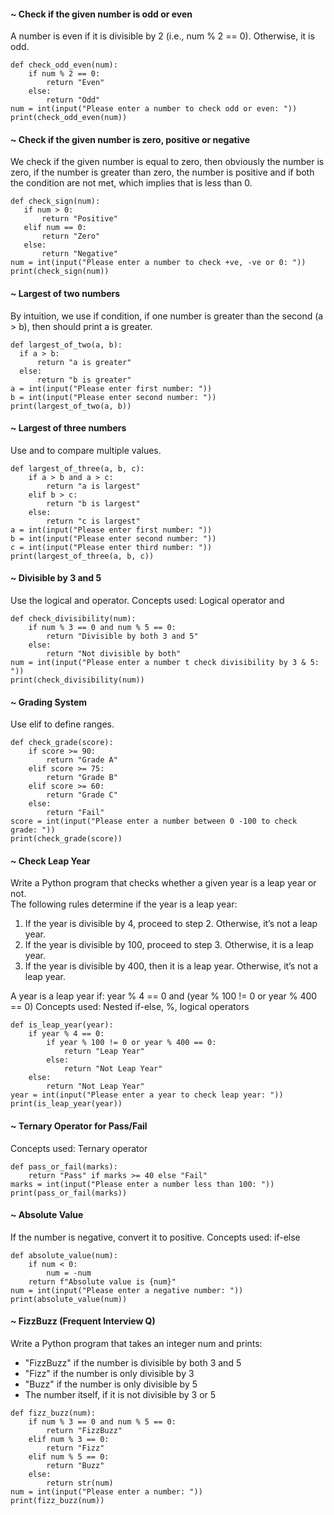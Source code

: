 #### ~ Check if the given number is odd or even
A number is even if it is divisible by 2 (i.e., num % 2 == 0). Otherwise, it is odd.
```
def check_odd_even(num):
    if num % 2 == 0:
        return "Even"
    else:
        return "Odd"
num = int(input("Please enter a number to check odd or even: "))
print(check_odd_even(num))
```
#### ~ Check if the given number is zero, positive or negative
 We check if the given number is equal to zero, then obviously the number is zero, if the number is greater than zero, the number is positive and if both the condition are not met, which implies that is less than 0.
 ```
 def check_sign(num):
    if num > 0:
        return "Positive"
    elif num == 0:
        return "Zero"
    else:
        return "Negative"
num = int(input("Please enter a number to check +ve, -ve or 0: "))
print(check_sign(num))
 ```
 #### ~ Largest of two numbers
 By intuition, we use if condition, if one number is greater than the second (a > b), then should print a is greater.
  ```
  def largest_of_two(a, b):
    if a > b:
        return "a is greater"
    else:
        return "b is greater"
a = int(input("Please enter first number: "))
b = int(input("Please enter second number: "))
print(largest_of_two(a, b))
 ```
#### ~ Largest of three numbers
Use and to compare multiple values.
```
def largest_of_three(a, b, c):
    if a > b and a > c:
        return "a is largest"
    elif b > c:
        return "b is largest"
    else:
        return "c is largest"
a = int(input("Please enter first number: "))
b = int(input("Please enter second number: "))
c = int(input("Please enter third number: "))
print(largest_of_three(a, b, c))
```
#### ~ Divisible by 3 and 5
Use the logical and operator.
Concepts used: Logical operator and
```
def check_divisibility(num):
    if num % 3 == 0 and num % 5 == 0:
        return "Divisible by both 3 and 5"
    else:
        return "Not divisible by both"
num = int(input("Please enter a number t check divisibility by 3 & 5: "))
print(check_divisibility(num))
```
#### ~ Grading System
Use elif to define ranges.
```
def check_grade(score):
    if score >= 90:
        return "Grade A"
    elif score >= 75:
        return "Grade B"
    elif score >= 60:
        return "Grade C"
    else:
        return "Fail"
score = int(input("Please enter a number between 0 -100 to check grade: "))
print(check_grade(score))
```
#### ~ Check Leap Year
Write a Python program that checks whether a given year is a leap year or not.  
The following rules determine if the year is a leap year:

1. If the year is divisible by 4, proceed to step 2. Otherwise, it’s not a leap year.
2. If the year is divisible by 100, proceed to step 3. Otherwise, it is a leap year.
3. If the year is divisible by 400, then it is a leap year. Otherwise, it’s not a leap year.

A year is a leap year if:
year % 4 == 0 and (year % 100 != 0 or year % 400 == 0)
Concepts used: Nested if-else, %, logical operators
```
def is_leap_year(year):
    if year % 4 == 0:
        if year % 100 != 0 or year % 400 == 0:
            return "Leap Year"
        else:
            return "Not Leap Year"
    else:
        return "Not Leap Year"
year = int(input("Please enter a year to check leap year: "))
print(is_leap_year(year))
```
#### ~ Ternary Operator for Pass/Fail

Concepts used: Ternary operator
```
def pass_or_fail(marks):
    return "Pass" if marks >= 40 else "Fail"
marks = int(input("Please enter a number less than 100: "))
print(pass_or_fail(marks))
```
#### ~ Absolute Value
If the number is negative, convert it to positive.
Concepts used: if-else
```
def absolute_value(num):
    if num < 0:
        num = -num
    return f"Absolute value is {num}"
num = int(input("Please enter a negative number: "))
print(absolute_value(num))
```
#### ~ FizzBuzz (Frequent Interview Q)

Write a Python program that takes an integer num and prints:  
  - "FizzBuzz" if the number is divisible by both 3 and 5
  - "Fizz" if the number is only divisible by 3
  - "Buzz" if the number is only divisible by 5
  - The number itself, if it is not divisible by 3 or 5
   
```
def fizz_buzz(num):
    if num % 3 == 0 and num % 5 == 0:
        return "FizzBuzz"
    elif num % 3 == 0:
        return "Fizz"
    elif num % 5 == 0:
        return "Buzz"
    else:
        return str(num)
num = int(input("Please enter a number: "))
print(fizz_buzz(num))
```
